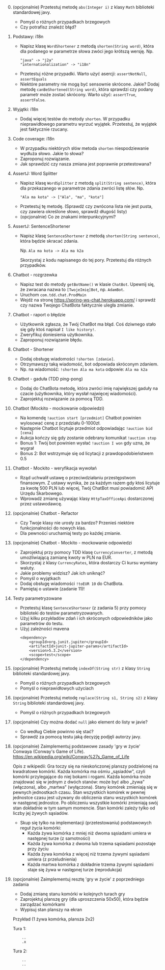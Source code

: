 0. (opcjonalnie) Przetestuj metodę `abs(Integer i)` z klasy `Math` biblioteki standardowej javy.
    * Pomyśl o różnych przypadkach brzegowych
    * Czy potrafisz znaleźć błąd?

1. Podstawy: i18n
    * Napisz klasę `WordShortener` z metodą `shorten(String word)`, która dla podanego w parametrze słowa zwóci jego krótszą wersję. Np. 
        ```
        "java" -> "j2a" 
        "internationalization" -> "i18n"
        ```
    * Przetestuj różne przypadki. Warto użyć asercji: `assertNotNull`, `assertEquals`
    * Niektóre parametry nie mogą być sensownie skrócone. Jakie? Dodaj metodę `canBeShortened(String word)`, która sprawdzi czy podany parametr może zostać skrócony. Warto użyć: `assertTrue`, `assertFalse`.

2. Wyjątki: i18n
    * Dodaj więcej testów do metody `shorten`. W przypadku nieprawidłowego parametru wyrzuć wyjątek. Przetestuj, że wyjątek jest faktycznie rzucany.
  
3. Code coverage: i18n
    * W przypadku niektórych słów metoda `shorten` niespodziewanie wydłuża słowo. Jakie to słowa? 
    * Zaproponuj rozwiązanie.
    * Jak sprawdzić czy nasza zmiana jest poprawnie przetestowana?
  
4. AssertJ: Word Splitter
    * Napisz klasę `WordSplitter` z metodą `split(String sentence)`, która dla przekazanego w parametrze zdania zwróci listę słów. Np.
        ```
        "Ala ma kota" -> ["Ala", "ma", "kota"]
        ```
    * Przetestuj tę metodę. (Sprawdź czy zwrócona lista nie jest pusta, czy zawiera określone słowo, sprawdź długość listy)
    * (opcjonalnie) Co ze znakami interpunkcyjnymi?

5. AssertJ: SentenceShortener
    * Napisz klasę `SentenceShortener` z metodą `shorten(String sentence)`, która będzie skracać zdania.
      
      Np. `Ala ma kota -> Ala ma k2a`
       
      Skorzystaj z kodu napisanego do tej pory. Przetestuj dla różnych przypadków.

6. Chatbot - rozgrzewka
    * Napisz test do metody `getBotName()` w klasie `ChatBot`. Upewnij się, że zwracana nazwa to `[TwojeImię]Bot`, np. `AdamBot`.
    * Uruchom `com.tdd.chat.ProdMain`
    * Wejdź na stronę https://spring-ws-chat.herokuapp.com/ i sprawdź czy nazwa Twojego ChatBota faktycznie uległa zmianie.

7. Chatbot - raport o błędzie 
    * Użytkownik zgłasza, że Twój ChatBot ma błąd. Coś dziwnego stało się gdy ktoś napisał `I like history!`. 
    * Zweryfikuj doniesienia użytkownika.
    * Zaproponuj rozwiązanie błędu.
    
8. Chatbot - Shortener
    * Dodaj obsługę wiadomości `!shorten [zdanie]`. 
    * Otrzymawszy taką wiadomość, bot odpowiada skróconym zdaniem.
    * Np. na wiadomość: `!shorten Ala ma kota` odpowie: `Ala ma k2a`
    
9. Chatbot - gaduła (TDD ping-pong)
    * Dodaj do ChatBota metodę, która zwróci imię największej gaduły na czacie (użytkownika, który wysłał najwięcej wiadomości).
    * Zaprojektuj rozwiązanie za pomocą TDD.
    
10. Chatbot (Mockito - mockowanie odpowiedzi)
    * Na komendę `!auction start [przedmiot]` Chatbot powinien wylosować cenę z przedziału 0-1000zł. 
    * Następnie Chatbot licytuje przedmiot odpowiadając `!auction bid [cena]`
    * Aukcja kończy się gdy zostanie odebrany komunikat `!auction stop`
    * Bonus 1: Twój bot powinien wysłać `!auction I won` gdy uzna, że wygrał
    * Bonus 2: Bot wstrzymuje się od licytacji z prawdopodobieństwem 0.5
    
11. Chatbot - Mockito - weryfikacja wywołań
    * Rząd uchwalił ustawę o przeciwdziałaniu przestępstwom finansowym. Z ustawy wynika, że za każdym razem gdy ktoś licytuje za kwotę 500 PLN lub więcej, Twój ChatBot musi powiadomić API Urzędu Skarbowego.
    * Wprowadź zmianę używając klasy `HttpTaxOfficeApi` dostarczonej przez ustawodawcę.
    
12. (opcjonalnie) Chatbot - Refactor
    * Czy Twoje klasy nie urosły za bardzo? Przenieś niektóre funkcjonalności do nowych klas. 
    * Dla pewności uruchamiaj testy po każdej zmianie.
    
12. (opcjonalnie) Chatbot - Mockito - mockowanie odpowiedzi
    * Zaprojektuj przy pomocy TDD klasę `CurrencyConverter`, z metodą umożliwiającą zamianę kwoty w PLN na EUR.
    * Skorzystaj z klasy `CurrencyRates`, która dostarczy Ci kursu wymiany waluty. 
    * Jakie problemy widzisz? Jak ich uniknąć?
    * Pomyśl o wyjątkach
    * Dodaj obsługę wiadomości `!toEUR 10` do ChatBota.
    * Pamiętaj o ustawie (zadanie 11)!
    
13. Testy parametryzowane 
    * Przetestuj klasę `SentenceShortener` (z zadania 5) przy pomocy biblioteki do testów parametryzowanych.
    * Użyj kilku przykładów zdań i ich skróconych odpowiedników jako parametrów do testu.
    * Użyj zależności mavena
        ```
        <dependency>
            <groupId>org.junit.jupiter</groupId>
            <artifactId>junit-jupiter-params</artifactId>
            <version>5.3.2</version>
            <scope>test</scope>
        </dependency>
        ```
        
14. (opcjonalnie) Przetestuj metodę `indexOf(String str)` z klasy `String` biblioteki standardowej javy.
    * Pomyśl o różnych przypadkach brzegowych
    * Pomyśl o nieprawidłowych użyciach
    
15. (opcjonalnie) Przetestuj metodę `replace(String s1, String s2)` z klasy `String` biblioteki standardowej javy.
    * Pomyśl o różnych przypadkach brzegowych
    
16. (opcjonalnie) Czy można dodać `null` jako element do listy w javie? 
    * Co według Ciebie powinno się stać? 
    * Sprawdź za pomocą testu jaką decyzję podjęli autorzy javy. 
    
17. (opcjonalnie) Zaimplementuj podstawowe zasady 'gry w życie' Conwaya (Conway's Game of Life). https://en.wikipedia.org/wiki/Conway%27s_Game_of_Life
    
    Opis z wikipedii: 
    Gra toczy się na nieskończonej planszy podzielonej na kwadratowe komórki. Każda komórka ma ośmiu „sąsiadów”, czyli komórki przylegające do niej bokami i rogami. Każda komórka może znajdować się w jednym z dwóch stanów: może być albo „żywa” (włączona), albo „martwa” (wyłączona). Stany komórek zmieniają się w pewnych jednostkach czasu. Stan wszystkich komórek w pewnej jednostce czasu jest używany do obliczenia stanu wszystkich komórek w następnej jednostce. Po obliczeniu wszystkie komórki zmieniają swój stan dokładnie w tym samym momencie. Stan komórki zależy tylko od liczby jej żywych sąsiadów.
    
    * Skup się tylko na implementacji (przetestowaniu) podstawowych reguł życia komórki:
      * Każda żywa komórka z mniej niż dwoma sąsiadami umiera w następnej turze (z samotności)
      * Każda żywa komórka z dwoma lub trzema sąsiadami pozostaje przy życiu
      * Każda żywa komórka z więcej niż trzema żywymi sąsiadami umiera (z przeludnienia)
      * Każda martwa komórka z dokładnie trzema żywymi sąsiadami staje się żywa w następnej turze (reprodukcja)
    
18. (opcjonalnie) Zaimplementuj resztę 'gry w życie' z poprzedniego zadania
    * Dodaj zmianę stanu komórki w kolejnych turach gry
    * Zaprojektuj planszę gry (dla uproszczenia 50x50), która będzie zarządzać komórkami 
    * Wypisuj stan planszy na ekran
    
    Przykład (1 żywa komórka, plansza 2x2)
    
    Tura 1:
    ```
        ..
        .x    
    ```
    Tura 2:
    
    ```
        ..
        ..    
    ```